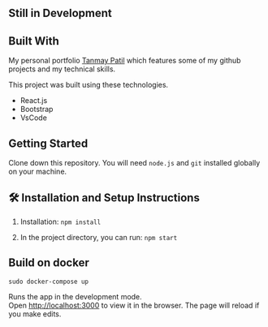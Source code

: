 ## Still in Development 

## Built With

My personal portfolio <a href="https://txnmxy.netlify.app/" target="_blank">Tanmay Patil</a> which features some of my github projects and my technical skills.<br/>

This project was built using these technologies.

- React.js
- Bootstrap
- VsCode

## Getting Started

Clone down this repository. You will need `node.js` and `git` installed globally on your machine.

## 🛠 Installation and Setup Instructions

1. Installation: `npm install`

2. In the project directory, you can run: `npm start`

## Build on docker
```
sudo docker-compose up
```
Runs the app in the development mode.\
Open [http://localhost:3000](http://localhost:3000) to view it in the browser.
The page will reload if you make edits.
